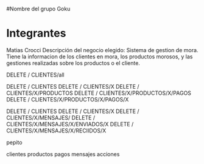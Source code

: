 
#Nombre del grupo
Goku
# Integrantes
Matias Crocci
Descripción del negocio elegido: Sistema de gestion de mora. Tiene la informacion de los clientes en mora, los productos morosos, y las gestiones realizadas sobre los productos o el cliente.  


DELETE / CLIENTES/all

DELETE / CLIENTES 
DELETE / CLIENTES/X
DELETE / CLIENTES/X/PRODUCTOS
DELETE / CLIENTES/X/PRODUCTOS/X/PAGOS
DELETE / CLIENTES/X/PRODUCTOS/X/PAGOS/X

DELETE / CLIENTES
DELETE / CLIENTES/X
DELETE / CLIENTES/X/MENSAJES/
DELETE / CLIENTES/X/MENSAJES/X/ENVIADOS/X
DELETE / CLIENTES/X/MENSAJES/X/RECIIDOS/X



pepito


clientes
	productos
		pagos
	mensajes 
	acciones

